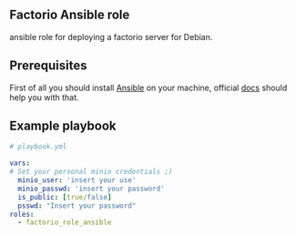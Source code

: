 ## Factorio Ansible role 
ansible role for deploying  a factorio server for Debian.

## Prerequisites

First of all you should install [Ansible](http://www.ansible.com/home) on your machine, official [docs](https://docs.ansible.com/ansible/latest/installation_guide/index.html) should help you with that.


## Example playbook

```yml
# playbook.yml

vars:
# Set your personal minio credentials ;)
  minio_user: 'insert your use' 	 
  minio_passwd: 'insert your password' 
  is_public: [true/false]
  psswd: "Insert your password"
roles:
  - factorio_role_ansible

```
